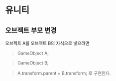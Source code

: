 # 유니티

## 오브젝트 부모 변경

오브젝트 A를 오브젝트 B의 자식으로 넣으려면
> GameObject A;

> GameObject B;

> A.transform.parent = B.transform;
로 구현한다.

